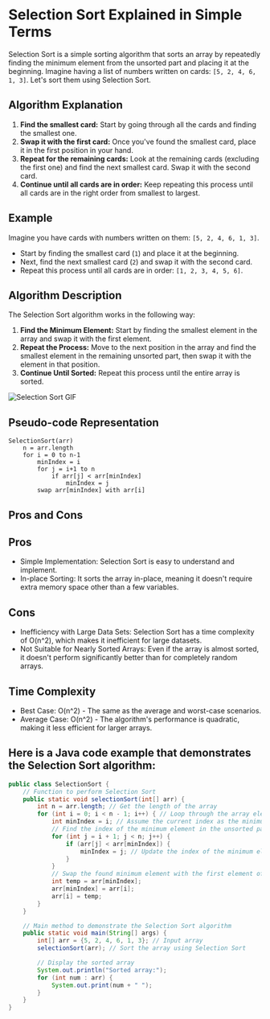 # Selection Sort Explained in Simple Terms

Selection Sort is a simple sorting algorithm that sorts an array by repeatedly finding the minimum element from the unsorted part and placing it at the beginning. Imagine having a list of numbers written on cards: `[5, 2, 4, 6, 1, 3]`. Let's sort them using Selection Sort.

## Algorithm Explanation

1. **Find the smallest card:** Start by going through all the cards and finding the smallest one.
2. **Swap it with the first card:** Once you've found the smallest card, place it in the first position in your hand.
3. **Repeat for the remaining cards:** Look at the remaining cards (excluding the first one) and find the next smallest card. Swap it with the second card.
4. **Continue until all cards are in order:** Keep repeating this process until all cards are in the right order from smallest to largest.

## Example

Imagine you have cards with numbers written on them: `[5, 2, 4, 6, 1, 3]`.
- Start by finding the smallest card (`1`) and place it at the beginning.
- Next, find the next smallest card (`2`) and swap it with the second card.
- Repeat this process until all cards are in order: `[1, 2, 3, 4, 5, 6]`.

## Algorithm Description

The Selection Sort algorithm works in the following way:

1. **Find the Minimum Element:** Start by finding the smallest element in the array and swap it with the first element.
2. **Repeat the Process:** Move to the next position in the array and find the smallest element in the remaining unsorted part, then swap it with the element in that position.
3. **Continue Until Sorted:** Repeat this process until the entire array is sorted.

![Selection Sort GIF](https://miro.medium.com/v2/resize:fit:1144/1*5WXRN62ddiM_Gcf4GDdCZg.gif)
## Pseudo-code Representation

```plaintext
SelectionSort(arr)
    n = arr.length
    for i = 0 to n-1
        minIndex = i
        for j = i+1 to n
            if arr[j] < arr[minIndex]
                minIndex = j
        swap arr[minIndex] with arr[i]
```
## Pros and Cons
## Pros
- Simple Implementation: Selection Sort is easy to understand and implement.
- In-place Sorting: It sorts the array in-place, meaning it doesn't require extra memory space other than a few variables.

## Cons
- Inefficiency with Large Data Sets: Selection Sort has a time complexity of O(n^2), which makes it inefficient for large datasets.
- Not Suitable for Nearly Sorted Arrays: Even if the array is almost sorted, it doesn't perform significantly better than for completely random arrays.

## Time Complexity
- Best Case: O(n^2) - The same as the average and worst-case scenarios.
- Average Case: O(n^2) - The algorithm's performance is quadratic, making it less efficient for larger arrays.
  
## Here is a Java code example that demonstrates the Selection Sort algorithm:
```java
public class SelectionSort {
    // Function to perform Selection Sort
    public static void selectionSort(int[] arr) {
        int n = arr.length; // Get the length of the array
        for (int i = 0; i < n - 1; i++) { // Loop through the array elements
            int minIndex = i; // Assume the current index as the minimum
            // Find the index of the minimum element in the unsorted part of the array
            for (int j = i + 1; j < n; j++) {
                if (arr[j] < arr[minIndex]) {
                    minIndex = j; // Update the index of the minimum element
                }
            }
            // Swap the found minimum element with the first element of the unsorted part
            int temp = arr[minIndex];
            arr[minIndex] = arr[i];
            arr[i] = temp;
        }
    }

    // Main method to demonstrate the Selection Sort algorithm
    public static void main(String[] args) {
        int[] arr = {5, 2, 4, 6, 1, 3}; // Input array
        selectionSort(arr); // Sort the array using Selection Sort

        // Display the sorted array
        System.out.println("Sorted array:");
        for (int num : arr) {
            System.out.print(num + " ");
        }
    }
}
```

